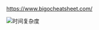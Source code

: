 https://www.bigocheatsheet.com/

![时间复杂度](https://github.com/user-attachments/assets/0eba9e92-3785-424b-b022-85096b15a86a)
